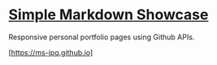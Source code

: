 # [Simple Markdown Showcase](https://ms-jpq.github.io/simple-markdown-showcase)

Responsive personal portfolio pages using Github APIs.

[https://ms-jpq.github.io]
